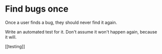 
# Find bugs once

Once a user finds a bug, they should never find it again.

Write an automated test for it. Don't assume it won't happen again, because it will.

[[testing]]